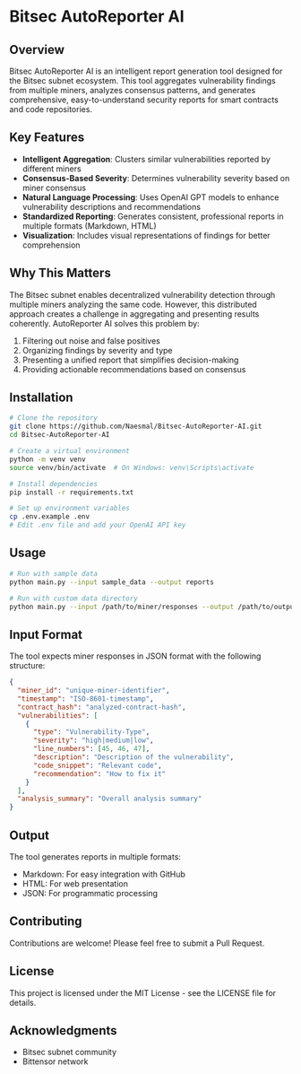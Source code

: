 # Bitsec AutoReporter AI

## Overview

Bitsec AutoReporter AI is an intelligent report generation tool designed for the Bitsec subnet ecosystem. This tool aggregates vulnerability findings from multiple miners, analyzes consensus patterns, and generates comprehensive, easy-to-understand security reports for smart contracts and code repositories.

## Key Features

- **Intelligent Aggregation**: Clusters similar vulnerabilities reported by different miners
- **Consensus-Based Severity**: Determines vulnerability severity based on miner consensus
- **Natural Language Processing**: Uses OpenAI GPT models to enhance vulnerability descriptions and recommendations
- **Standardized Reporting**: Generates consistent, professional reports in multiple formats (Markdown, HTML)
- **Visualization**: Includes visual representations of findings for better comprehension

## Why This Matters

The Bitsec subnet enables decentralized vulnerability detection through multiple miners analyzing the same code. However, this distributed approach creates a challenge in aggregating and presenting results coherently. AutoReporter AI solves this problem by:

1. Filtering out noise and false positives
2. Organizing findings by severity and type
3. Presenting a unified report that simplifies decision-making
4. Providing actionable recommendations based on consensus

## Installation

```bash
# Clone the repository
git clone https://github.com/Naesmal/Bitsec-AutoReporter-AI.git
cd Bitsec-AutoReporter-AI

# Create a virtual environment
python -m venv venv
source venv/bin/activate  # On Windows: venv\Scripts\activate

# Install dependencies
pip install -r requirements.txt

# Set up environment variables
cp .env.example .env
# Edit .env file and add your OpenAI API key
```

## Usage

```bash
# Run with sample data
python main.py --input sample_data --output reports

# Run with custom data directory
python main.py --input /path/to/miner/responses --output /path/to/output
```

## Input Format

The tool expects miner responses in JSON format with the following structure:

```json
{
  "miner_id": "unique-miner-identifier",
  "timestamp": "ISO-8601-timestamp",
  "contract_hash": "analyzed-contract-hash",
  "vulnerabilities": [
    {
      "type": "Vulnerability-Type",
      "severity": "high|medium|low",
      "line_numbers": [45, 46, 47],
      "description": "Description of the vulnerability",
      "code_snippet": "Relevant code",
      "recommendation": "How to fix it"
    }
  ],
  "analysis_summary": "Overall analysis summary"
}
```

## Output

The tool generates reports in multiple formats:
- Markdown: For easy integration with GitHub
- HTML: For web presentation
- JSON: For programmatic processing

## Contributing

Contributions are welcome! Please feel free to submit a Pull Request.

## License

This project is licensed under the MIT License - see the LICENSE file for details.

## Acknowledgments

- Bitsec subnet community
- Bittensor network